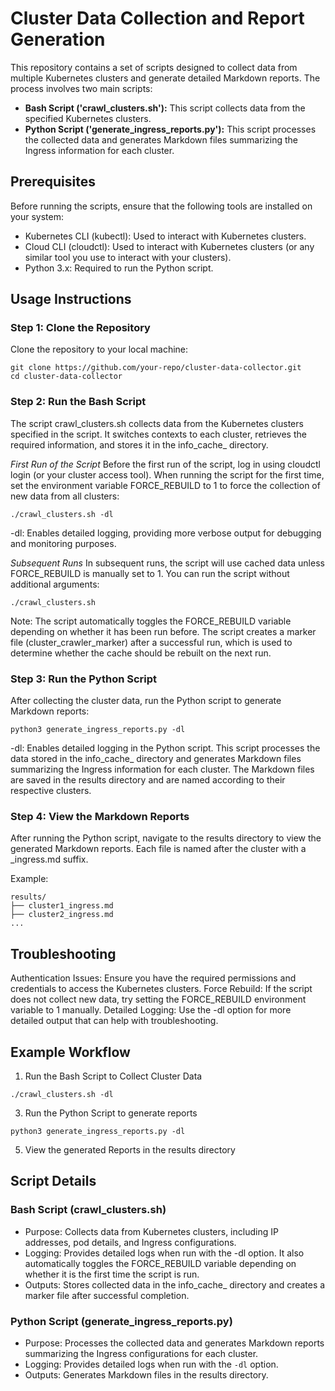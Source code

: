 # Cluster Data Collection and Report Generation
This repository contains a set of scripts designed to collect data from multiple Kubernetes clusters and generate detailed Markdown reports. The process involves two main scripts:

- **Bash Script ('crawl_clusters.sh'):** This script collects data from the specified Kubernetes clusters.
- **Python Script ('generate_ingress_reports.py'):** This script processes the collected data and generates Markdown files summarizing the Ingress information for each cluster.

  
## Prerequisites
Before running the scripts, ensure that the following tools are installed on your system:
- Kubernetes CLI (kubectl): Used to interact with Kubernetes clusters.
- Cloud CLI (cloudctl): Used to interact with Kubernetes clusters (or any similar tool you use to interact with your clusters).
- Python 3.x: Required to run the Python script.


## Usage Instructions
### Step 1: Clone the Repository
Clone the repository to your local machine:
```
git clone https://github.com/your-repo/cluster-data-collector.git
cd cluster-data-collector
```

### Step 2: Run the Bash Script
The script crawl_clusters.sh collects data from the Kubernetes clusters specified in the script. It switches contexts to each cluster, retrieves the required information, and stores it in the info_cache_ directory.

*First Run of the Script*
Before the first run of the script, log in using cloudctl login (or your cluster access tool).
When running the script for the first time, set the environment variable FORCE_REBUILD to 1 to force the collection of new data from all clusters:

```
./crawl_clusters.sh -dl
```
-dl: Enables detailed logging, providing more verbose output for debugging and monitoring purposes.

*Subsequent Runs*
In subsequent runs, the script will use cached data unless FORCE_REBUILD is manually set to 1. You can run the script without additional arguments:
```
./crawl_clusters.sh
```
Note: The script automatically toggles the FORCE_REBUILD variable depending on whether it has been run before. The script creates a marker file (cluster_crawler_marker) after a successful run, which is used to determine whether the cache should be rebuilt on the next run.

### Step 3: Run the Python Script
After collecting the cluster data, run the Python script to generate Markdown reports:
```
python3 generate_ingress_reports.py -dl
```
-dl: Enables detailed logging in the Python script.
This script processes the data stored in the info_cache_ directory and generates Markdown files summarizing the Ingress information for each cluster. The Markdown files are saved in the results directory and are named according to their respective clusters.

### Step 4: View the Markdown Reports
After running the Python script, navigate to the results directory to view the generated Markdown reports. Each file is named after the cluster with a _ingress.md suffix.

Example:
```
results/
├── cluster1_ingress.md
├── cluster2_ingress.md
...
```

## Troubleshooting
Authentication Issues: Ensure you have the required permissions and credentials to access the Kubernetes clusters.
Force Rebuild: If the script does not collect new data, try setting the FORCE_REBUILD environment variable to 1 manually.
Detailed Logging: Use the -dl option for more detailed output that can help with troubleshooting.

## Example Workflow
1. Run the Bash Script to Collect Cluster Data
```
./crawl_clusters.sh -dl
```
3. Run the Python Script to generate reports
```
python3 generate_ingress_reports.py -dl
```
5. View the generated Reports in the results directory

## Script Details
### Bash Script (crawl_clusters.sh)
- Purpose: Collects data from Kubernetes clusters, including IP addresses, pod details, and Ingress configurations.
- Logging: Provides detailed logs when run with the -dl option. It also automatically toggles the FORCE_REBUILD variable depending on whether it is the first time the script is run.
- Outputs: Stores collected data in the info_cache_ directory and creates a marker file after successful completion.

### Python Script (generate_ingress_reports.py)
- Purpose: Processes the collected data and generates Markdown reports summarizing the Ingress configurations for each cluster.
- Logging: Provides detailed logs when run with the ```-dl``` option.
- Outputs: Generates Markdown files in the results directory.
